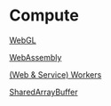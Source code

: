 # Compute

[WebGL](Compute%203858068151e6458ba613e6e1e2890299/WebGL%208c0fe83fb3004919bafe911d14b4e9b8.md)

[WebAssembly](Compute%203858068151e6458ba613e6e1e2890299/WebAssembly%20b70e86f3c1744737bec8211b6fa0ab5e.md)

[(Web & Service) Workers](Compute%203858068151e6458ba613e6e1e2890299/(Web%20&%20Service)%20Workers%20939885eef3eb4dfcae53d370d678e965.md)

[SharedArrayBuffer](Compute%203858068151e6458ba613e6e1e2890299/SharedArrayBuffer%2040a0d7f66e3248de9e8e631f919eda1b.md)